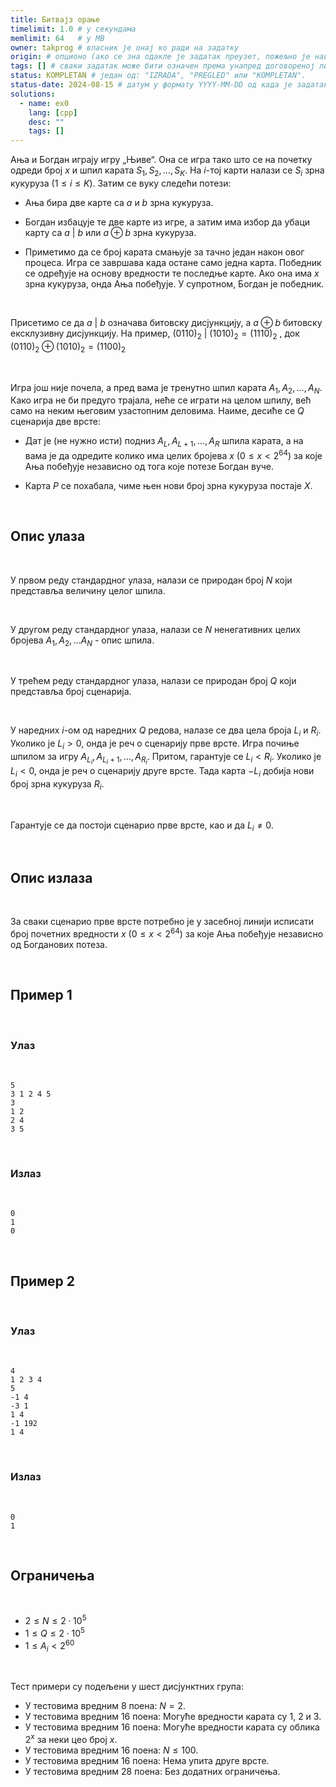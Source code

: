 ```yaml
---
title: Битвајз орање
timelimit: 1.0 # у секундама
memlimit: 64   # y MB
owner: takprog # власник је онај ко ради на задатку
origin: # опционо (ако се зна одакле је задатак преузет, пожељно је навести извор)
tags: [] # сваки задатак може бити означен према унапред договореној листи ознака
status: KOMPLETAN # један од: "IZRADA", "PREGLED" или "KOMPLETAN".
status-date: 2024-08-15 # датум у формату YYYY-MM-DD од када је задатак у наведеном статусу
solutions:
  - name: ex0
    lang: [cpp]
    desc: ""
    tags: []
---
```


Ања и Богдан играју игру „Њиве“. Она се игра тако што се на почетку одреди број $x$ и шпил карата $S_1, S_2, \ldots , S_K$. На $i$-тој карти налази се $S_i$ зрна кукуруза ($1 \leq i \leq K$). Затим се вуку следећи потези:

* Ања бира две карте са $a$ и $b$ зрна кукуруза.

* Богдан избацује те две карте из игре, а затим има избор да убаци карту са $a \ | \ b$ или $a\oplus b$ зрна кукуруза.

* Приметимо да се број карата смањује за тачно један након овог процеса. Игра се завршава када остане само једна карта. Победник се одређује на основу вредности те последње карте. Ако она има $x$ зрна кукуруза, онда Ања побеђује. У супротном, Богдан је победник.

<br>

Присетимо се да $a\ |\ b$ означава битовску дисјункцију, а $a\oplus b$ битовску ексклузивну дисјункцију. На пример, $(0110)_2 \ |\ (1010)_2 = (1110)_2$ , док $(0110)_2 \oplus (1010)_2 = (1100)_2$

<br>

Игра још није почела, а пред вама је тренутно шпил карата $A_1,A_2,\ldots,A_N$. Како игра не би предуго трајала, неће се играти на целом шпилу, већ само на неким његовим узастопним деловима. Наиме, десиће се $Q$ сценарија две врсте:

* Дат је (не нужно исти) подниз $A_L, A_{L+1}, \ldots, A_R$ шпила карата, а на вама је да одредите колико има целих бројева $x$ ($0 \leq x < 2^{64}$) за које Ања побеђује независно од тога које потезе Богдан вуче.

* Карта $P$ се похабала, чиме њен нови број зрна кукуруза постаје $X$.

<br>

## Опис улаза

<br>

У првом реду стандардног улаза, налази се природан број $N$ који представља величину целог шпила.

<br>

У другом реду стандардног улаза, налази се $N$ ненегативних целих бројева $A_1,A_2,\ldots A_N$ - опис шпила.

<br>

У трећем реду стандардног улаза, налази се природан број $Q$ који представља број сценарија.

<br>

У наредних $i$-ом од наредних $Q$ редова, налазе се два цела броја $L_i$ и $R_i$. Уколико је $L_i>0$, онда је реч о сценарију прве врсте. Игра почиње шпилом за игру $A_{L_i}, A_{L_i + 1}, \ldots , A_{R_i}$. Притом, гарантује се $L_i < R_i$. Уколико је $L_i<0$, онда је реч о сценарију друге врсте. Тада карта $-L_i$ добија нови број зрна кукуруза $R_i$.

<br>

Гарантује се да постоји сценарио прве врсте, као и да $L_i \neq 0$.

<br>

## Опис излаза

<br> 

За сваки сценарио прве врсте потребно је у засебној линији исписати број почетних вредности $x$ ($0 \leq x < 2^{64}$) за које Ања побеђује независно од Богданових потеза.

<br>


## Пример 1

<br>

### Улаз

<br>

```
5
3 1 2 4 5
3
1 2
2 4
3 5
```

<br>

### Излаз

<br>

```
0
1
0
```

<br>

## Пример 2

<br>

### Улаз

<br>

```
4
1 2 3 4
5
-1 4
-3 1
1 4
-1 192
1 4
```

<br>

### Излаз

<br>

```
0
1
```

<br>



## Ограничења

<br>

- $2 \leq N \leq 2\cdot 10^5$
- $1 \leq Q \leq 2\cdot 10^5$
- $1 \leq A_i < 2^{60}$

<br>

Тест примери су подељени у шест дисјунктних група:

- У тестовима вредним 8 поена: $N=2$.
- У тестовима вредним 16 поена: Могуће вредности карата су $1$, $2$ и $3$.
- У тестовима вредним 16 поена: Могуће вредности карата су облика $2^x$ за неки цео број $x$.
- У тестовима вредним 16 поена: $N \leq 100$.
- У тестовима вредним 16 поена: Нема упита друге врсте.
- У тестовима вредним 28 поена: Без додатних ограничења.

<br>
